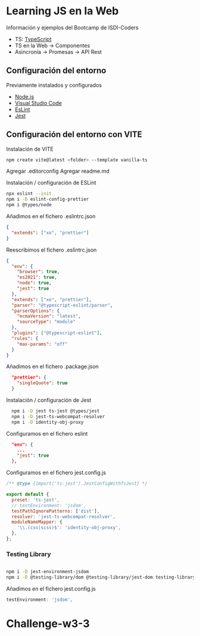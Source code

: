# Learning JS en la Web

Información y ejemplos del Bootcamp de ISDI-Coders

- TS: [TypeScript](https://www.typescriptlang.org/)
- TS en la Web -> Componentes
- Asincronía -> Promesas -> API Rest

## Configuración del entorno

Previamente instalados y configurados

- [Node.js](https://nodejs.org/es/)
- [Visual Studio Code](https://code.visualstudio.com/)
- [EsLint](https://eslint.org/)
- [Jest](https://jestjs.io/)


## Configuración del entorno con VITE

Instalación de VITE

```bash
npm create vite@latest <folder> --template vanilla-ts
```

Agregar .editorconfig
Agregar readme.md

Instalación / configuración de ESLint

```bash
npx eslint --init
npm i -D eslint-config-prettier
npm i @types/node
```

Añadimos en el fichero .eslintrc.json

```json
{
  "extends": ["xo", "prettier"]
}
```

Reescribimos el fichero .eslintrc.json

```json
{
  "env": {
    "browser": true,
    "es2021": true,
    "node": true,
    "jest": true
  },
  "extends": ["xo", "prettier"],
  "parser": "@typescript-eslint/parser",
  "parserOptions": {
    "ecmaVersion": "latest",
    "sourceType": "module"
  },
  "plugins": ["@typescript-eslint"],
  "rules": {
    "max-params": "off"
  }
}
```

Añadimos en el fichero .package.json

```json
  "prettier": {
    "singleQuote": true
  }
```

Instalación / configuración de Jest

```bash
  npm i -D jest ts-jest @types/jest
  npm i -D jest-ts-webcompat-resolver
  npm i -D identity-obj-proxy
```

Configuramos en el fichero eslint

```json
  "env": {
    ...
    "jest": true
  },
```


Configuramos en el fichero jest.config.js

```js
/** @type {import('ts-jest').JestConfigWithTsJest} */

export default {
  preset: 'ts-jest',
  // testEnvironment: 'jsdom',
  testPathIgnorePatterns: ['dist'],
  resolver: 'jest-ts-webcompat-resolver',
  moduleNameMapper: {
    '\\.(css|scss)$': 'identity-obj-proxy',
  },
};
```

### Testing Library

```bash

npm i -D jest-environment-jsdom
npm i -D @testing-library/dom @testing-library/jest-dom testing-library/user-event
```

Añadimos en el fichero jest.config.js

```js
testEnvironment: 'jsdom',
```
# Challenge-w3-3
